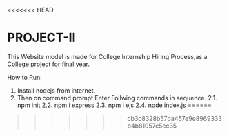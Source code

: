 <<<<<<< HEAD
# PROJECT-II
This Website model is made for College Internship Hiring Process,as a College project for final year.

How to Run:
  1. Install nodejs from internet.
  2. Then on command prompt Enter Follwing commands in sequence.
      2.1. npm init
      2.2. npm i express
      2.3. npm i ejs
      2.4. node index.js
======
>>>>>>> cb3c8328b57ba457e9e8969333b4b81057c5ec35
